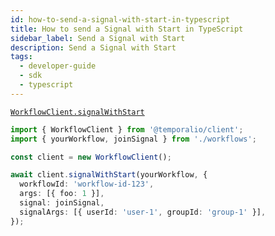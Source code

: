 ```yaml
---
id: how-to-send-a-signal-with-start-in-typescript
title: How to send a Signal with Start in TypeScript
sidebar_label: Send a Signal with Start
description: Send a Signal with Start
tags:
  - developer-guide
  - sdk
  - typescript
---
```


[`WorkflowClient.signalWithStart`](https://typescript.temporal.io/api/classes/client.WorkflowClient#signalwithstart)

```typescript
import { WorkflowClient } from '@temporalio/client';
import { yourWorkflow, joinSignal } from './workflows';

const client = new WorkflowClient();

await client.signalWithStart(yourWorkflow, {
  workflowId: 'workflow-id-123',
  args: [{ foo: 1 }],
  signal: joinSignal,
  signalArgs: [{ userId: 'user-1', groupId: 'group-1' }],
});
```
